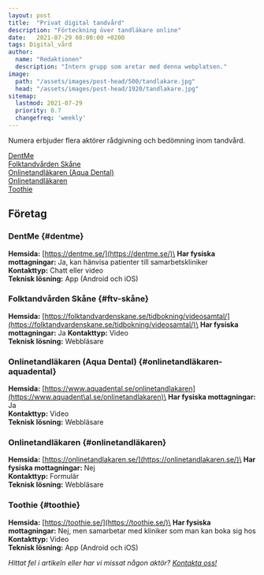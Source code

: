 ```yaml
---
layout: post
title:  "Privat digital tandvård"
description: "Förteckning över tandläkare online"
date:   2021-07-29 08:00:00 +0200
tags: Digital_vård
author:
  name: "Redaktionen"
  description: "Intern grupp som aretar med denna webplatsen."
image:
  path: "/assets/images/post-head/500/tandlakare.jpg"
  head: "/assets/images/post-head/1920/tandlakare.jpg"
sitemap:
  lastmod: 2021-07-29
  priority: 0.7
  changefreq: 'weekly'
---
```

Numera erbjuder flera aktörer rådgivning och bedömning inom tandvård.

[DentMe](#dentme)\
[Folktandvården Skåne](#ftv-skåne)\
[Onlinetandläkaren (Aqua Dental)](#onlinetandläkaren-aquadental)\
[Onlinetandläkaren](#onlinetandläkaren)\
[Toothie](#toothie)

## Företag
### DentMe {#dentme}
**Hemsida:** [https://dentme.se/](https://dentme.se/)\
**Har fysiska mottagningar:** Ja, kan hänvisa patienter till samarbetskliniker\
**Kontakttyp:** Chatt eller video\
**Teknisk lösning:** App (Android och iOS)
### Folktandvården Skåne {#ftv-skåne}
**Hemsida:** [https://folktandvardenskane.se/tidbokning/videosamtal/](https://folktandvardenskane.se/tidbokning/videosamtal/)\
**Har fysiska mottagningar:** Ja
**Kontakttyp:** Video\
**Teknisk lösning:** Webbläsare
### Onlinetandläkaren (Aqua Dental) {#onlinetandläkaren-aquadental}
**Hemsida:** [https://www.aquadental.se/onlinetandlakaren](https://www.aquadent\al.se/onlinetandlakaren)\
**Har fysiska mottagningar:** Ja\
**Kontakttyp:** Video\
**Teknisk lösning:** Webbläsare
### Onlinetandläkaren {#onlinetandläkaren}
**Hemsida:** [https://onlinetandlakaren.se/](https://onlinetandlakaren.se/)\
**Har fysiska mottagningar:** Nej\
**Kontakttyp:** Formulär\
**Teknisk lösning:** Webbläsare
### Toothie {#toothie}
**Hemsida:** [https://toothie.se/](https://toothie.se/)\
**Har fysiska mottagningar:** Nej, men samarbetar med kliniker som man kan boka sig hos\
**Kontakttyp:** Video\
**Teknisk lösning:** App (Android och iOS)

*Hittat fel i artikeln eller har vi missat någon aktör? [Kontakta oss!](/index.html#form-message)*
